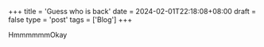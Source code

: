 +++
title = 'Guess who is back'
date = 2024-02-01T22:18:08+08:00
draft = false
type = 'post'
tags = ['Blog']
+++

HmmmmmmOkay